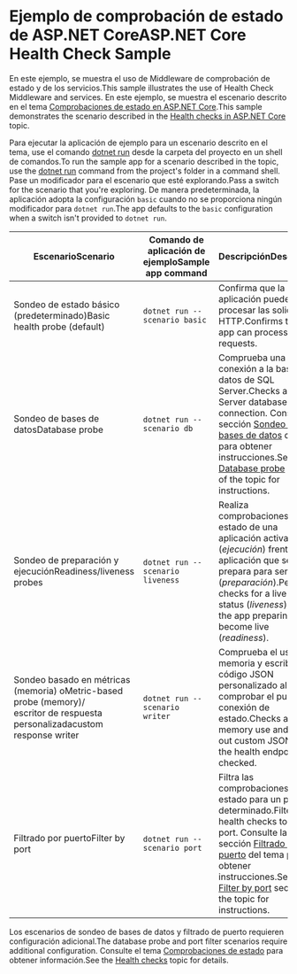 # <a name="aspnet-core-health-check-sample"></a><span data-ttu-id="05af9-101">Ejemplo de comprobación de estado de ASP.NET Core</span><span class="sxs-lookup"><span data-stu-id="05af9-101">ASP.NET Core Health Check Sample</span></span>

<span data-ttu-id="05af9-102">En este ejemplo, se muestra el uso de Middleware de comprobación de estado y de los servicios.</span><span class="sxs-lookup"><span data-stu-id="05af9-102">This sample illustrates the use of Health Check Middleware and services.</span></span> <span data-ttu-id="05af9-103">En este ejemplo, se muestra el escenario descrito en el tema [Comprobaciones de estado en ASP.NET Core](https://docs.microsoft.com/aspnet/core/host-and-deploy/health-checks).</span><span class="sxs-lookup"><span data-stu-id="05af9-103">This sample demonstrates the scenario described in the [Health checks in ASP.NET Core](https://docs.microsoft.com/aspnet/core/host-and-deploy/health-checks) topic.</span></span>

<span data-ttu-id="05af9-104">Para ejecutar la aplicación de ejemplo para un escenario descrito en el tema, use el comando [dotnet run](https://docs.microsoft.com/dotnet/core/tools/dotnet-run) desde la carpeta del proyecto en un shell de comandos.</span><span class="sxs-lookup"><span data-stu-id="05af9-104">To run the sample app for a scenario described in the topic, use the [dotnet run](https://docs.microsoft.com/dotnet/core/tools/dotnet-run) command from the project's folder in a command shell.</span></span> <span data-ttu-id="05af9-105">Pase un modificador para el escenario que esté explorando.</span><span class="sxs-lookup"><span data-stu-id="05af9-105">Pass a switch for the scenario that you're exploring.</span></span> <span data-ttu-id="05af9-106">De manera predeterminada, la aplicación adopta la configuración `basic` cuando no se proporciona ningún modificador para `dotnet run`.</span><span class="sxs-lookup"><span data-stu-id="05af9-106">The app defaults to the `basic` configuration when a switch isn't provided to `dotnet run`.</span></span>

| <span data-ttu-id="05af9-107">Escenario</span><span class="sxs-lookup"><span data-stu-id="05af9-107">Scenario</span></span>                                               | <span data-ttu-id="05af9-108">Comando de aplicación de ejemplo</span><span class="sxs-lookup"><span data-stu-id="05af9-108">Sample app command</span></span>               | <span data-ttu-id="05af9-109">Descripción</span><span class="sxs-lookup"><span data-stu-id="05af9-109">Description</span></span> |
| ------------------------------------------------------ | -------------------------------- | ----------- |
| <span data-ttu-id="05af9-110">Sondeo de estado básico (predeterminado)</span><span class="sxs-lookup"><span data-stu-id="05af9-110">Basic health probe (default)</span></span>                           | `dotnet run --scenario basic`    | <span data-ttu-id="05af9-111">Confirma que la aplicación puede procesar las solicitudes HTTP.</span><span class="sxs-lookup"><span data-stu-id="05af9-111">Confirms that the app can process HTTP requests.</span></span> |
| <span data-ttu-id="05af9-112">Sondeo de bases de datos</span><span class="sxs-lookup"><span data-stu-id="05af9-112">Database probe</span></span>                                         | `dotnet run --scenario db`       | <span data-ttu-id="05af9-113">Comprueba una conexión a la base de datos de SQL Server.</span><span class="sxs-lookup"><span data-stu-id="05af9-113">Checks a SQL Server database connection.</span></span> <span data-ttu-id="05af9-114">Consulte la sección [Sondeo de bases de datos](https://docs.microsoft.com/aspnet/core/host-and-deploy/health-checks#database-probe) del tema para obtener instrucciones.</span><span class="sxs-lookup"><span data-stu-id="05af9-114">See the [Database probe](https://docs.microsoft.com/aspnet/core/host-and-deploy/health-checks#database-probe) section of the topic for instructions.</span></span> |
| <span data-ttu-id="05af9-115">Sondeo de preparación y ejecución</span><span class="sxs-lookup"><span data-stu-id="05af9-115">Readiness/liveness probes</span></span>                              | `dotnet run --scenario liveness` | <span data-ttu-id="05af9-116">Realiza comprobaciones de estado de una aplicación activa (*ejecución*) frente a la aplicación que se prepara para ser activa (*preparación*).</span><span class="sxs-lookup"><span data-stu-id="05af9-116">Performs checks for a live app status (*liveness*) versus the app preparing to become live (*readiness*).</span></span> |
| <span data-ttu-id="05af9-117">Sondeo basado en métricas (memoria) o</span><span class="sxs-lookup"><span data-stu-id="05af9-117">Metric-based probe (memory)/</span></span><br><span data-ttu-id="05af9-118">escritor de respuesta personalizada</span><span class="sxs-lookup"><span data-stu-id="05af9-118">custom response writer</span></span> | `dotnet run --scenario writer`   | <span data-ttu-id="05af9-119">Comprueba el uso de memoria y escribe código JSON personalizado al comprobar el punto de conexión de estado.</span><span class="sxs-lookup"><span data-stu-id="05af9-119">Checks against memory use and writes out custom JSON when the health endpoint is checked.</span></span> |
| <span data-ttu-id="05af9-120">Filtrado por puerto</span><span class="sxs-lookup"><span data-stu-id="05af9-120">Filter by port</span></span>                                         | `dotnet run --scenario port`     | <span data-ttu-id="05af9-121">Filtra las comprobaciones de estado para un puerto determinado.</span><span class="sxs-lookup"><span data-stu-id="05af9-121">Filters health checks to a given port.</span></span> <span data-ttu-id="05af9-122">Consulte la sección [Filtrado por puerto](https://docs.microsoft.com/aspnet/core/host-and-deploy/health-checks#filter-by-port) del tema para obtener instrucciones.</span><span class="sxs-lookup"><span data-stu-id="05af9-122">See the [Filter by port](https://docs.microsoft.com/aspnet/core/host-and-deploy/health-checks#filter-by-port) section of the topic for instructions.</span></span> |

<span data-ttu-id="05af9-123">Los escenarios de sondeo de bases de datos y filtrado de puerto requieren configuración adicional.</span><span class="sxs-lookup"><span data-stu-id="05af9-123">The database probe and port filter scenarios require additional configuration.</span></span> <span data-ttu-id="05af9-124">Consulte el tema [Comprobaciones de estado](https://docs.microsoft.com/aspnet/core/host-and-deploy/health-checks) para obtener información.</span><span class="sxs-lookup"><span data-stu-id="05af9-124">See the [Health checks](https://docs.microsoft.com/aspnet/core/host-and-deploy/health-checks) topic for details.</span></span>
